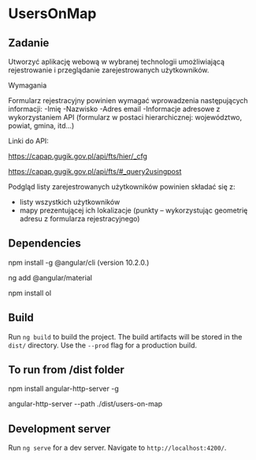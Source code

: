 # UsersOnMap

## Zadanie

Utworzyć aplikację webową w wybranej technologii umożliwiającą rejestrowanie i przeglądanie zarejestrowanych użytkowników. 

Wymagania

Formularz rejestracyjny powinien wymagać wprowadzenia następujących informacji:
-Imię
-Nazwisko
-Adres email
-Informacje adresowe z wykorzystaniem API (formularz w postaci hierarchicznej: województwo, powiat, gmina, itd...)

Linki do API:

https://capap.gugik.gov.pl/api/fts/hier/_cfg

https://capap.gugik.gov.pl/api/fts/#_query2usingpost

Podgląd listy zarejestrowanych użytkowników powinien składać się z:
	
- listy wszystkich użytkowników
- mapy prezentującej ich lokalizacje (punkty – wykorzystując geometrię adresu z formularza rejestracyjnego)


## Dependencies

npm install -g @angular/cli (version 10.2.0.)

ng add @angular/material

npm install ol

## Build

Run `ng build` to build the project. The build artifacts will be stored in the `dist/` directory. Use the `--prod` flag for a production build.

## To run from /dist folder

npm install angular-http-server -g

angular-http-server --path ./dist/users-on-map

## Development server

Run `ng serve` for a dev server. Navigate to `http://localhost:4200/`.
